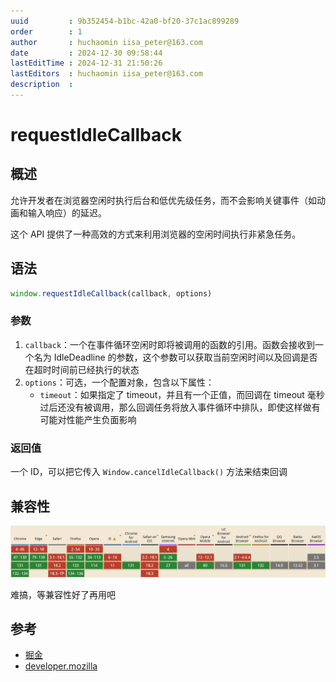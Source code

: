 ```yaml
---
uuid         : 9b352454-b1bc-42a0-bf20-37c1ac899289
order        : 1
author       : huchaomin iisa_peter@163.com
date         : 2024-12-30 09:58:44
lastEditTime : 2024-12-31 21:50:26
lastEditors  : huchaomin iisa_peter@163.com
description  :
---
```


# requestIdleCallback

## 概述

允许开发者在浏览器空闲时执行后台和低优先级任务，而不会影响关键事件（如动画和输入响应）的延迟。

这个 API 提供了一种高效的方式来利用浏览器的空闲时间执行非紧急任务。

## 语法

```ts
window.requestIdleCallback(callback, options)
```

### 参数

1. `callback`：一个在事件循环空闲时即将被调用的函数的引用。函数会接收到一个名为 IdleDeadline 的参数，这个参数可以获取当前空闲时间以及回调是否在超时时间前已经执行的状态
2. `options`：可选，一个配置对象，包含以下属性：
    - `timeout`：如果指定了 timeout，并且有一个正值，而回调在 timeout 毫秒过后还没有被调用，那么回调任务将放入事件循环中排队，即使这样做有可能对性能产生负面影响

### 返回值

一个 ID，可以把它传入 `Window.cancelIdleCallback()` 方法来结束回调

## 兼容性

![can i use](./canIuse.png)

难搞，等兼容性好了再用吧

## 参考

- [掘金](https://juejin.cn/post/7061947637167194142)
- [developer.mozilla](https://developer.mozilla.org/zh-CN/docs/Web/API/Background_Tasks_API)
